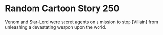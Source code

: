 # Random Cartoon Story 250

Venom and Star-Lord were secret agents on a mission to stop [Villain] from unleashing a devastating weapon upon the world.